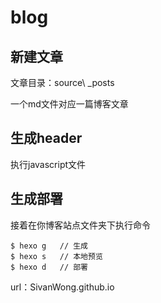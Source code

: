 # blog
## 新建文章
文章目录：source\ _posts

一个md文件对应一篇博客文章

## 生成header
执行javascript文件

## 生成部署
接着在你博客站点文件夹下执行命令
```
$ hexo g   // 生成
$ hexo s   // 本地预览
$ hexo d   // 部署
```

url：SivanWong.github.io